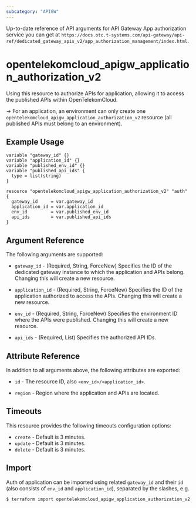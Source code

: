```yaml
---
subcategory: "APIGW"
---
```


Up-to-date reference of API arguments for API Gateway App authorization service you can get at
`https://docs.otc.t-systems.com/api-gateway/api-ref/dedicated_gateway_apis_v2/app_authorization_management/index.html`.

# opentelekomcloud_apigw_application_authorization_v2

Using this resource to authorize APIs for application, allowing it to access the published APIs within OpenTelekomCloud.

-> For an application, an environment can only create one `opentelekomcloud_apigw_application_authorization_v2` resource (all
   published APIs must belong to an environment).

## Example Usage

```hcl
variable "gateway_id" {}
variable "application_id" {}
variable "published_env_id" {}
variable "published_api_ids" {
  type = list(string)
}

resource "opentelekomcloud_apigw_application_authorization_v2" "auth" {
  gateway_id     = var.gateway_id
  application_id = var.application_id
  env_id         = var.published_env_id
  api_ids        = var.published_api_ids
}
```

## Argument Reference

The following arguments are supported:

* `gateway_id` - (Required, String, ForceNew) Specifies the ID of the dedicated gateway instance to which the application
  and APIs belong.
  Changing this will create a new resource.

* `application_id` - (Required, String, ForceNew) Specifies the ID of the application authorized to access the APIs.
  Changing this will create a new resource.

* `env_id` - (Required, String, ForceNew) Specifies the environment ID where the APIs were published.
  Changing this will create a new resource.

* `api_ids` - (Required, List) Specifies the authorized API IDs.

## Attribute Reference

In addition to all arguments above, the following attributes are exported:

* `id` - The resource ID, also `<env_id>/<application_id>`.

* `region` - Region where the application and APIs are located.

## Timeouts

This resource provides the following timeouts configuration options:

* `create` - Default is 3 minutes.
* `update` - Default is 3 minutes.
* `delete` - Default is 3 minutes.

## Import

Auth of application can be imported using related `gateway_id` and their `id` (also consists of
`env_id` and `application_id`), separated by the slashes, e.g.

```bash
$ terraform import opentelekomcloud_apigw_application_authorization_v2.auth <gateway_id>/<env_id>/<application_id>
```

